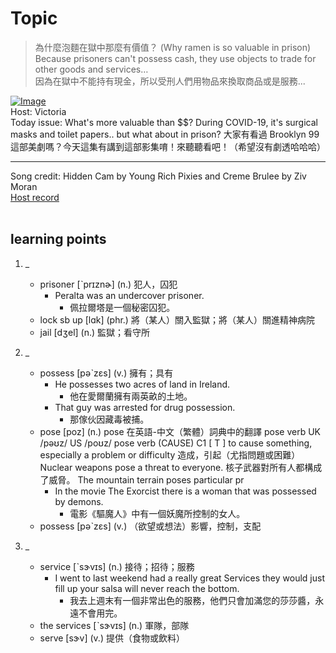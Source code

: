# Topic

>  為什麼泡麵在獄中那麼有價值？ (Why ramen is so valuable in prison) <br>
> Because prisoners can't possess cash, they use objects to trade for other goods and services… <br>
> 因為在獄中不能持有現金，所以受刑人們用物品來換取商品或是服務...  <br>

[![Image](https://cdn.voicetube.com/assets/thumbnails/PLt9fRYT92M.jpg)](https://www.youtube.com/embed/PLt9fRYT92M?rel=0&showinfo=0&cc_load_policy=0&controls=1&autoplay=1&iv_load_policy=3&playsinline=1&wmode=transparent&start=66&end=74&enablejsapi=1&origin=https://tw.voicetube.com&widgetid=1)<br>
Host: Victoria
<br>Today issue: What's more valuable than $$? During COVID-19, it's surgical masks and toilet papers.. but what about in prison? 大家有看過 Brooklyn 99 這部美劇嗎？今天這集有講到這部影集唷！來聽聽看吧！（希望沒有劇透哈哈哈）



-----

Song credit: Hidden Cam by Young Rich Pixies and Creme Brulee by Ziv Moran
<br>
[Host record](https://cdn.voicetube.com/tmp/everyday_records/victoria_vt_19881/4239.mp3)
<br><br>
## learning points
1. _
	* prisoner [ˋprɪznɚ] (n.) 犯人，囚犯
		- Peralta was an undercover prisoner.
			+ 佩拉爾塔是一個秘密囚犯。
	* lock sb up [lɑk] (phr.) 將（某人）關入監獄；將（某人）關進精神病院
	* jail [dʒel] (n.) 監獄；看守所

2. _
	* possess [pəˋzɛs] (v.) 擁有；具有
		- He possesses two acres of land in Ireland.
			+ 他在愛爾蘭擁有兩英畝的土地。
		- That guy was arrested for drug possession.
			+ 那傢伙因藏毒被捕。
	* pose [poz] (n.)  pose 在英語-中文（繁體）詞典中的翻譯   pose verb UK  /pəʊz/ US  /poʊz/ pose verb (CAUSE)   C1 [ T ] to cause something, especially a problem or difficulty 造成，引起（尤指問題或困難） Nuclear weapons pose a threat to everyone. 核子武器對所有人都構成了威脅。 The mountain terrain poses particular pr
		- In the movie The Exorcist there is a woman that was possessed by demons.
			+ 電影《驅魔人》中有一個妖魔所控制的女人。
	* possess [pəˋzɛs] (v.) （欲望或想法）影響，控制，支配

3. _
	* service [ˋsɝvɪs] (n.) 接待；招待；服務
		- I went to last weekend had a really great Services they would just fill up your salsa will never reach the bottom.
			+ 我去上週末有一個非常出色的服務，他們只會加滿您的莎莎醬，永遠不會用完。
	* the services [ˋsɝvɪs] (n.) 軍隊，部隊
	* serve [sɝv] (v.) 提供（食物或飲料）
